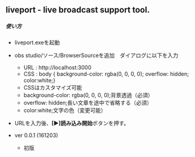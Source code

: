 ## liveport  - live broadcast support tool.
##### 使い方
* liveport.exeを起動
* obs studio/ソース/BrowserSourceを追加　ダイアログに以下を入力
  * URL : http://localhost:3000
  * CSS : body { background-color: rgba(0, 0, 0, 0);  overflow: hidden; color:white;}
  * CSSはカスタマイズ可能
  * background-color: rgba(0, 0, 0, 0);背景透過（必須）
  * overflow: hidden;長い文章を途中で省略する（必須）
  * color:white;文字の色（変更可能）
* URLを入力後、**[▶]読み込み開始**ボタンを押す。



* ver 0.0.1 (161203)
  * 初版
